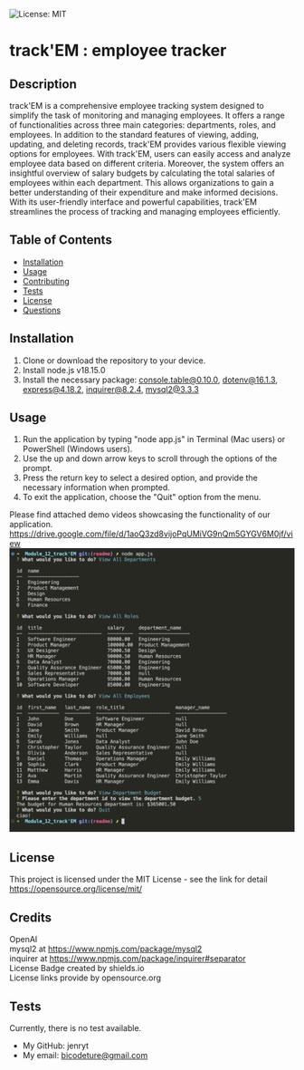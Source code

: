 ![License: MIT](https://img.shields.io/badge/license-MIT-yellow)

# track'EM : employee tracker

## Description

track'EM is a comprehensive employee tracking system designed to simplify the task of monitoring and managing employees. It offers a range of functionalities across three main categories: departments, roles, and employees. In addition to the standard features of viewing, adding, updating, and deleting records, track'EM provides various flexible viewing options for employees. With track'EM, users can easily access and analyze employee data based on different criteria. Moreover, the system offers an insightful overview of salary budgets by calculating the total salaries of employees within each department. This allows organizations to gain a better understanding of their expenditure and make informed decisions. With its user-friendly interface and powerful capabilities, track'EM streamlines the process of tracking and managing employees efficiently.

## Table of Contents

- [Installation](#installation)
- [Usage](#usage)
- [Contributing](#contributing)
- [Tests](#tests)
- [License](#license)
- [Questions](#questions)

## Installation

1. Clone or download the repository to your device.
2. Install node.js v18.15.0
3. Install the necessary package: console.table@0.10.0, dotenv@16.1.3, express@4.18.2, inquirer@8.2.4, mysql2@3.3.3

## Usage

1. Run the application by typing "node app.js" in Terminal (Mac users) or PowerShell (Windows users).
2. Use the up and down arrow keys to scroll through the options of the prompt.
3. Press the return key to select a desired option, and provide the necessary information when prompted.
4. To exit the application, choose the "Quit" option from the menu.

Please find attached demo videos showcasing the functionality of our application.<br>
https://drive.google.com/file/d/1aoQ3zd8vijoPqUMiVG9nQm5GYGV6M0jf/view <br>
![application demo image](./assets/images/track'EM.png)

## License

This project is licensed under the MIT License - see the link for detail
https://opensource.org/license/mit/

## Credits

OpenAI<br>
mysql2 at https://www.npmjs.com/package/mysql2<br>
inquirer at https://www.npmjs.com/package/inquirer#separator<br>
License Badge created by shields.io<br>
License links provide by opensource.org<br>

## Tests

Currently, there is no test available.

- My GitHub: jenryt
- My email: bicodeture@gmail.com
